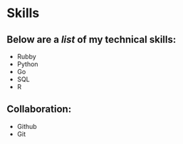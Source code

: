 # Skills 

## Below are a _list_ of my technical skills: 
- Rubby
- Python 
- Go 
- SQL
- R

## Collaboration: 
- Github
- Git
